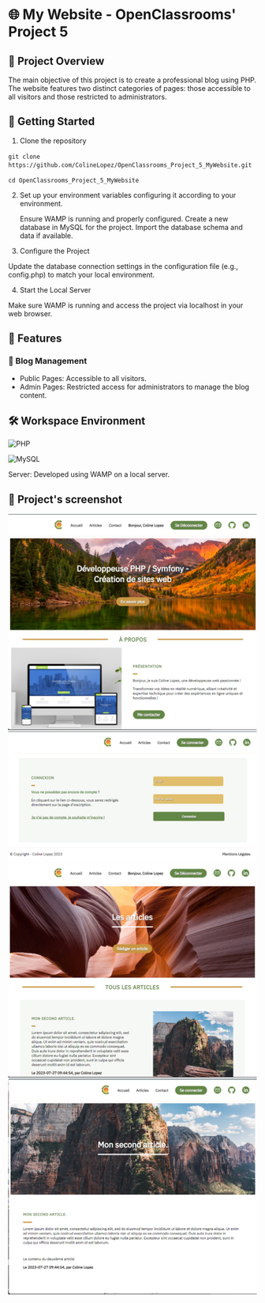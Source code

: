 # 🌐 My Website - OpenClassrooms' Project 5

## 🌟 Project Overview

The main objective of this project is to create a professional blog using PHP. The website features two distinct categories of pages: those accessible to all visitors and those restricted to administrators.

## 🚀 Getting Started

1. Clone the repository
   
  `git clone https://github.com/ColineLopez/OpenClassrooms_Project_5_MyWebsite.git`

  `cd OpenClassrooms_Project_5_MyWebsite`

2. Set up your environment variables configuring it according to your environment.

   Ensure WAMP is running and properly configured.
  Create a new database in MySQL for the project.
  Import the database schema and data if available.

3. Configure the Project

  Update the database connection settings in the configuration file (e.g., config.php) to match your local environment.

4. Start the Local Server

  Make sure WAMP is running and access the project via localhost in your web browser.

## 🧩 Features

### 📝 Blog Management

  - Public Pages: Accessible to all visitors.
  - Admin Pages: Restricted access for administrators to manage the blog content.

## 🛠️ Workspace Environment

![PHP](https://img.shields.io/badge/PHP-8.0.2-blue)

![MySQL](https://img.shields.io/badge/MySQL-8.0.31-orange)

Server: Developed using WAMP on a local server.

## 📸 Project's screenshot

![Homepage](images/readme/accueil.png)
![Connection's page](images/readme/connexion.png)
![Articles' page](images/readme/articles.png)
![Article's page](images/readme/article.png)
